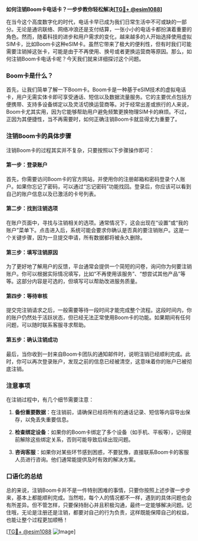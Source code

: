 **如何注销Boom卡电话卡？一步步教你轻松解决[[TG💪+ @esim1088](https://t.me/s/esim1088)]**

在当今这个高度数字化的时代，电话卡早已成为我们日常生活中不可或缺的一部分。无论是通讯联络、网络冲浪还是支付结算，一张小小的电话卡都扮演着重要的角色。然而，随着科技的进步和用户需求的变化，越来越多的人开始选择使用虚拟SIM卡，比如Boom卡这种eSIM卡。虽然它带来了极大的便利性，但有时我们可能需要注销掉这张卡，可能是由于不再使用、换号或者更换运营商等原因。那么，如何注销Boom卡电话卡呢？今天我们就来详细探讨这个问题。

### Boom卡是什么？

首先，让我们简单了解一下Boom卡。Boom卡是一种基于eSIM技术的虚拟电话卡，用户无需实体卡即可享受通话、短信以及数据流量服务。它的主要优点包括方便携带、支持多设备绑定以及灵活切换运营商等。对于经常出差或旅行的人来说，Boom卡尤其实用，因为它能够帮助用户避免频繁更换物理SIM卡的麻烦。不过，正因为其便捷性，当不再需要时，如何正确注销Boom卡就显得尤为重要了。

### 注销Boom卡的具体步骤

注销Boom卡的过程其实并不复杂，只要按照以下步骤操作即可：

#### 第一步：登录账户
首先，你需要访问Boom卡的官方网站，并使用你的注册邮箱和密码登录个人账户。如果你忘记了密码，可以通过“忘记密码”功能找回。登录后，你应该可以看到自己的账户信息以及已激活的卡号列表。

#### 第二步：找到注销选项
在账户页面中，寻找与注销相关的选项。通常情况下，这会出现在“设置”或“我的账户”菜单下。点击进入后，系统可能会要求你确认是否真的要注销账户。这是一个关键步骤，因为一旦提交申请，所有数据都将被永久删除。

#### 第三步：填写注销原因
为了更好地了解用户的反馈，平台通常会提供一个简短的问卷，询问你为何要注销账户。你可以根据实际情况填写，比如“不再使用该服务”、“想尝试其他产品”等等。这部分内容是可选的，但填写可以帮助改进服务质量。

#### 第四步：等待审核
提交完注销请求之后，一般需要等待一段时间才能完成整个流程。这段时间内，你的账户仍然处于活跃状态，但已经无法正常使用Boom卡的功能。如果期间有任何问题，可以随时联系客服寻求帮助。

#### 第五步：确认注销成功
最后，当你收到一封来自Boom卡团队的通知邮件时，说明注销已经顺利完成。此时，你可以再次登录账户，发现之前的信息已经被清空，这意味着你的账户已被彻底注销。

### 注意事项

在注销过程中，有几个细节需要注意：

1. **备份重要数据**：在注销前，请确保已经将所有的通话记录、短信等内容导出保存，以免丢失重要信息。
   
2. **检查绑定设备**：如果你的Boom卡绑定了多个设备（如手机、平板等），记得提前解除这些绑定关系，否则可能导致后续出现问题。

3. **咨询客服**：如果你对某些环节感到困惑，不要犹豫，直接联系Boom卡的客服人员进行咨询。他们通常能提供及时有效的解决方案。

### 口语化的总结

总的来说，注销Boom卡并不是一件特别困难的事情，只要你按照上述步骤一步步来，基本上都能顺利完成。当然啦，每个人的情况都不一样，遇到的具体问题也会有所差异。但不管怎样，只要保持耐心并且积极沟通，最终一定能够解决问题。记住哦，无论是注册还是注销，都要对自己的行为负责，这样既能保障自己的权益，也能让整个过程更加顺畅！

[[TG💪+ @esim1088](https://t.me/s/esim1088) ![Image](https://i.postimg.cc/4NQfJmqS/Snipaste-2025-05-13-00-14-12.png)]
